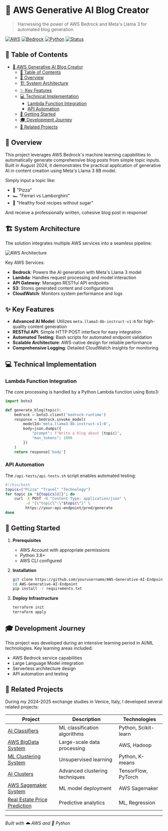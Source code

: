 # 🤖 AWS Generative AI Blog Creator

> Harnessing the power of AWS Bedrock and Meta's Llama 3 for automated blog generation

[![AWS](https://img.shields.io/badge/AWS-Powered-orange)](https://aws.amazon.com/)
[![Bedrock](https://img.shields.io/badge/Bedrock-AI-blue)](https://aws.amazon.com/bedrock/)
[![Python](https://img.shields.io/badge/Python-3.8+-green)](https://www.python.org/)
[![Status](https://img.shields.io/badge/Status-Completed-success)](https://github.com/yourusername/AWS-Generative-AI-Endpoint)

## 📑 Table of Contents
- [🤖 AWS Generative AI Blog Creator](#-aws-generative-ai-blog-creator)
  - [📑 Table of Contents](#-table-of-contents)
  - [🎯 Overview](#-overview)
  - [🏗 System Architecture](#-system-architecture)
  - [✨ Key Features](#-key-features)
  - [💻 Technical Implementation](#-technical-implementation)
    - [Lambda Function Integration](#lambda-function-integration)
    - [API Automation](#api-automation)
  - [🚀 Getting Started](#-getting-started)
  - [🎓 Development Journey](#-development-journey)
  - [🔗 Related Projects](#-related-projects)

## 🎯 Overview

This project leverages AWS Bedrock's machine learning capabilities to automatically generate comprehensive blog posts from simple topic inputs. Built in August 2024, it demonstrates the practical application of generative AI in content creation using Meta's Llama 3 8B model.

Simply input a topic like:
- 🍕 "Pizza"
- 🏎 "Ferrari vs Lamborghini"
- 🥗 "Healthy food recipes without sugar"

And receive a professionally written, cohesive blog post in response!

## 🏗 System Architecture

The solution integrates multiple AWS services into a seamless pipeline:

![AWS Architecture](assets/architecture.png)

Key AWS Services:
- **Bedrock**: Powers the AI generation with Meta's Llama 3 model
- **Lambda**: Handles request processing and model interaction
- **API Gateway**: Manages RESTful API endpoints
- **S3**: Stores generated content and configurations
- **CloudWatch**: Monitors system performance and logs

## ✨ Key Features

- **Advanced AI Model**: Utilizes `meta.llama3-8b-instruct-v1:0` for high-quality content generation
- **RESTful API**: Simple HTTP POST interface for easy integration
- **Automated Testing**: Bash scripts for automated endpoint validation
- **Scalable Architecture**: AWS-native design for reliable performance
- **Comprehensive Logging**: Detailed CloudWatch insights for monitoring

## 💻 Technical Implementation

### Lambda Function Integration

The core processing is handled by a Python Lambda function using Boto3:

```python
import boto3

def generate_blog(topic):
    bedrock = boto3.client('bedrock-runtime')
    response = bedrock.invoke_model(
        modelId='meta.llama3-8b-instruct-v1:0',
        body=json.dumps({
            "prompt": f"Write a blog about {topic}",
            "max_tokens": 1000
        })
    )
    return response['body']
```

### API Automation

The `/api-tests/api-tests.sh` script enables automated testing:

```bash
#!/bin/bash
topics=("Pizza" "Travel" "Technology")
for topic in "${topics[@]}"; do
    curl -X POST -H "Content-Type: application/json" \
         -d "{\"topic\":\"$topic\"}" \
         https://your-api-endpoint/prod/generate
done
```

## 🚀 Getting Started

1. **Prerequisites**
   - AWS Account with appropriate permissions
   - Python 3.8+
   - AWS CLI configured

2. **Installation**
   ```bash
   git clone https://github.com/yourusername/AWS-Generative-AI-Endpoint
   cd AWS-Generative-AI-Endpoint
   pip install -r requirements.txt
   ```

3. **Deploy Infrastructure**
   ```bash
   terraform init
   terraform apply
   ```

## 🎓 Development Journey

This project was developed during an intensive learning period in AI/ML technologies. Key learning areas included:

- AWS Bedrock service capabilities
- Large Language Model integration
- Serverless architecture design
- API automation and testing

## 🔗 Related Projects

During my 2024-2025 exchange studies in Venice, Italy, I developed several related projects:

| Project | Description | Technologies |
|---------|-------------|--------------|
| [AI Classifiers](https://github.com/mrjex/Artificial-Intelligence-Classifiers) | ML classification algorithms | Python, Scikit-learn |
| [AWS BigData System](https://github.com/mrjex/AWS-BigData-System) | Large-scale data processing | AWS, Hadoop |
| [ML Clustering System](https://github.com/mrjex/Machine-Learning-Clustering-System) | Unsupervised learning | Python, K-means |
| [AI Clusters](https://github.com/mrjex/Artificial-Intelligence-Clusters) | Advanced clustering techniques | TensorFlow, PyTorch |
| [AWS Sagemaker System](https://github.com/mrjex/AWS-Sagemaker-System) | ML model deployment | AWS Sagemaker |
| [Real Estate Price Prediction](https://github.com/mrjex/Real-Estate-Price-Prediction) | Predictive analytics | ML, Regression |

---

*Built with ☁️ AWS and 🐍 Python*